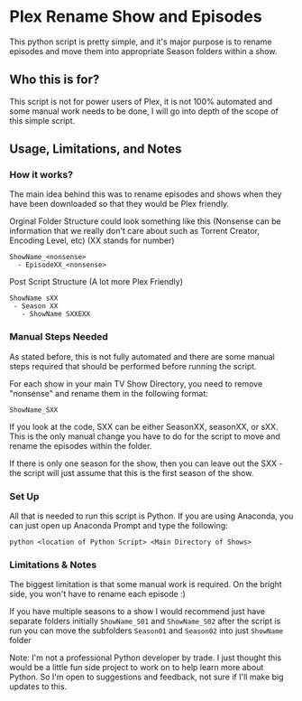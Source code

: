 # Plex Rename Show and Episodes
This python script is pretty simple, and it's major purpose is to rename episodes and move them into appropriate Season folders within a show.

## Who this is for?
This script is not for power users of Plex, it is not 100% automated and some manual work needs to be done, I will go into depth of the scope of this simple script. 

## Usage, Limitations, and Notes
### How it works?
The main idea behind this was to rename episodes and shows when they have been downloaded so that they would be Plex friendly.

Orginal Folder Structure could look something like this (Nonsense can be information that we really don't care about such as Torrent Creator, Encoding Level, etc) (XX stands for number)
```
ShowName_<nonsense>
  - EpisodeXX_<nonsense>
 ```
 
 Post Script Structure (A lot more Plex Friendly)
 ```
 ShowName sXX
  - Season XX
    - ShowName SXXEXX
```

### Manual Steps Needed
As stated before, this is not fully automated and there are some manual steps required that should be performed before running the script.

For each show in your main TV Show Directory, you need to remove "nonsense" and rename them in the following format:

```ShowName_SXX``` 

If you look at the code, SXX can be either SeasonXX, seasonXX, or sXX. This is the only manual change you have to do for the script to move and rename the episodes within the folder.

If there is only one season for the show, then you can leave out the SXX - the script will just assume that this is the first season of the show.

### Set Up
All that is needed to run this script is Python. If you are using Anaconda, you can just open up Anaconda Prompt and type the following:

```python <location of Python Script> <Main Directory of Shows>```

### Limitations & Notes
The biggest limitation is that some manual work is required. On the bright side, you won't have to rename each episode :)

If you have multiple seasons to a show I would recommend just have separate folders initially
```ShowName_S01``` and ```ShowName_S02``` after the script is run you can move the subfolders ```Season01``` and ```Season02``` into just ```ShowName``` folder

Note: I'm not a professional Python developer by trade. I just thought this would be a little fun side project to work on to help learn more about Python. So I'm open to suggestions and feedback, not sure if I'll make big updates to this. 

